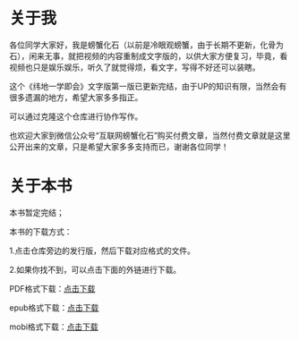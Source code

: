 # 关于我

各位同学大家好，我是螃蟹化石（以前是冷眼观螃蟹，由于长期不更新，化骨为石），闲来无事，就把视频的内容重制成文字版的，以供大家方便复习，毕竟，看视频也只是娱乐娱乐，听久了就觉得烦，看文字，写得不好还可以装瞎。

这个《纬地一学即会》文字版第一版已更新完结，由于UP的知识有限，当然会有很多遗漏的地方，希望大家多多指正。

可以通过克隆这个仓库进行协作写作。

也欢迎大家到微信公众号“互联网螃蟹化石”购买付费文章，当然付费文章就是这里公开出来的文章，只是希望大家多多支持而已，谢谢各位同学！

# 关于本书

本书暂定完结；

本书的下载方式：

1.点击仓库旁边的发行版，然后下载对应格式的文件。

2.如果你找不到，可以点击下面的外链进行下载。

PDF格式下载：[点击下载](https://www.lanzoui.com/i0PXuj26kvi)

epub格式下载：[点击下载](https://www.lanzoui.com/i4EF8j26kif)

mobi格式下载：[点击下载](https://www.lanzoui.com/ilIoUj26ksf)